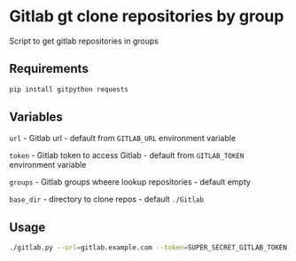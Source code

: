 Gitlab gt clone repositories by group
===================

Script to get gitlab repositories in groups

Requirements
------------

```bash
pip install gitpython requests
```

Variables
------------

`url` - Gitlab url - default from `GITLAB_URL` environment variable

`token` - Gitlab token to access Gitlab - default from `GITLAB_TOKEN` environment variable

`groups` - Gitlab groups wheere lookup repositories - default empty

`base_dir` - directory to clone repos - default `./Gitlab`

Usage
--------------

```bash
./gitlab.py --url=gitlab.example.com --token=SUPER_SECRET_GITLAB_TOKEN --groups first-group,second_group,third,group --base_dir gitlab_dir
```
